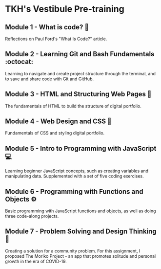 # TKH's Vestibule Pre-training

## Module 1 - What is code? :thinking:
Reflections on Paul Ford's "What Is Code?" article.

## Module 2 - Learning Git and Bash Fundamentals :octocat:
Learning to navigate and create project structure through the terminal, and to save and share code with Git and GitHub.

## Module 3 - HTML and Structuring Web Pages :page_facing_up:
The fundamentals of HTML to build the structure of digital portfolio.

## Module 4 - Web Design and CSS :rainbow:
Fundamentals of CSS and styling digital portfolio.

## Module 5 - Intro to Programming with JavaScript :computer:
Learning beginner JavaScript concepts, such as creating variables and manipulating data. Supplemented with a set of five coding exercises.

## Module 6 - Programming with Functions and Objects :gear:
Basic programming with JavaScript functions and objects, as well as doing three code-along projects.

## Module 7 - Problem Solving and Design Thinking :muscle:
Creating a solution for a community problem. For this assignment, I proposed The Moriko Project - an app that promotes solitude and personal growth in the era of COVID-19.
